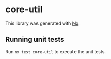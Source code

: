 # core-util

This library was generated with [Nx](https://nx.dev).

## Running unit tests

Run `nx test core-util` to execute the unit tests.
